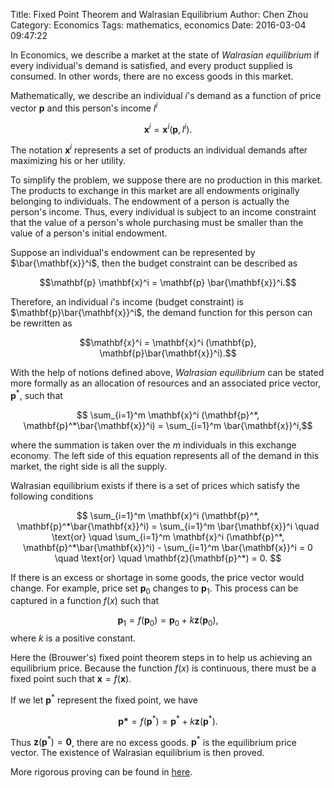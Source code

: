 Title: Fixed Point Theorem and Walrasian Equilibrium
Author: Chen Zhou
Category: Economics
Tags: mathematics, economics
Date: 2016-03-04 09:47:22

In Economics, we describe a market at the state of *Walrasian
equilibrium* if every individual's demand is satisfied, and every
product supplied is consumed. In other words, there are no excess
goods in this market.

Mathematically, we describe an individual $i$'s demand as a
function of price vector $\mathbf{p}$ and this person's income $I^i$

$$\mathbf{x}^i = \mathbf{x}^i (\mathbf{p}, I^i).$$

The notation $\mathbf{x}^i$ represents a set of products an individual
demands after maximizing his or her utility.

To simplify the problem, we suppose there are no production in this
market. The products to exchange in this market are all endowments
originally belonging to individuals. The endowment of a person is
actually the person's income. Thus, every individual is subject to an
income constraint that the value of a person's whole purchasing must be
smaller than the value of a person's initial endowment.

Suppose an individual's endowment can be represented by
$\bar{\mathbf{x}}^i$, then the budget constraint can be described as

$$\mathbf{p} \mathbf{x}^i = \mathbf{p} \bar{\mathbf{x}}^i.$$

Therefore, an individual $i$'s income (budget constraint) is
$\mathbf{p}\bar{\mathbf{x}}^i$, the demand function for this person
can be rewritten as

$$\mathbf{x}^i = \mathbf{x}^i (\mathbf{p}, \mathbf{p}\bar{\mathbf{x}}^i).$$

With the help of notions defined above, *Walrasian equilibrium* can be
stated more formally as an allocation of resources and an associated
price vector, $\mathbf{p}^*$, such that

$$ \sum_{i=1}^m \mathbf{x}^i (\mathbf{p}^*, \mathbf{p}^*\bar{\mathbf{x}}^i)
	=
	\sum_{i=1}^m \bar{\mathbf{x}}^i,$$

where the summation is taken over the $m$ individuals in this exchange
economy. The left side of this equation represents all of the demand
in this market, the right side is all the supply.

Walrasian equilibrium exists if there is a set of prices which satisfy
the following conditions

$$ \sum_{i=1}^m \mathbf{x}^i (\mathbf{p}^*, \mathbf{p}^*\bar{\mathbf{x}}^i)
	=
	\sum_{i=1}^m \bar{\mathbf{x}}^i
	\quad \text{or} \quad
	\sum_{i=1}^m \mathbf{x}^i (\mathbf{p}^*, \mathbf{p}^*\bar{\mathbf{x}}^i)
	-
	\sum_{i=1}^m \bar{\mathbf{x}}^i = 0
	\quad \text{or} \quad
	\mathbf{z}(\mathbf{p}^*) = 0.
$$

If there is an excess or shortage in some goods, the price vector
would change. For example, price set $\mathbf{p}_0$ changes to
$\mathbf{p}_1$. This process can be captured in a function $f(x)$ such
that

$$\mathbf{p}_1 = f(\mathbf{p}_0) = \mathbf{p}_0 + k \mathbf{z}(\mathbf{p}_0),$$
where $k$ is a positive constant.

Here the (Brouwer's) fixed point theorem steps in to help us achieving an
equilibrium price. Because the function $f(x)$ is continuous, there
must be a fixed point such that $\mathbf{x} = f(\mathbf{x})$.

If we let $\mathbf{p}^*$ represent the fixed point, we have

$$\mathbf{p*} = f(\mathbf{p}^*) = \mathbf{p}^* +
k\mathbf{z}(\mathbf{p}^*).$$

Thus $\mathbf{z}(\mathbf{p}^*) = \mathbf{0}$, there are no excess
goods. $\mathbf{p}^*$ is the equilibrium price vector. The existence
of Walrasian equilibrium is then proved.

More rigorous proving can be found in
[here](https://en.wikipedia.org/wiki/Walras'_law).

